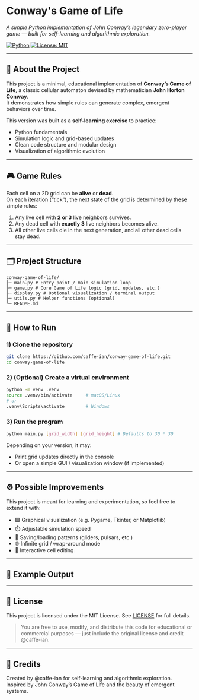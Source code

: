 # Conway's Game of Life
_A simple Python implementation of John Conway’s legendary zero-player game — built for self-learning and algorithmic exploration._

[![Python](https://img.shields.io/badge/Python-3.10%2B-informational)](#)
[![License: MIT](https://img.shields.io/badge/License-MIT-lightgrey)](LICENSE)

---

## 🧠 About the Project
This project is a minimal, educational implementation of **Conway’s Game of Life**, a classic cellular automaton devised by mathematician **John Horton Conway**.  
It demonstrates how simple rules can generate complex, emergent behaviors over time.

This version was built as a **self-learning exercise** to practice:
- Python fundamentals  
- Simulation logic and grid-based updates  
- Clean code structure and modular design  
- Visualization of algorithmic evolution  

---

## 🎮 Game Rules
Each cell on a 2D grid can be **alive** or **dead**.  
On each iteration (“tick”), the next state of the grid is determined by these simple rules:

1. Any live cell with **2 or 3** live neighbors survives.  
2. Any dead cell with **exactly 3** live neighbors becomes alive.  
3. All other live cells die in the next generation, and all other dead cells stay dead.

---

## 🗂️ Project Structure
```
conway-game-of-life/
├─ main.py # Entry point / main simulation loop
├─ game.py # Core Game of Life logic (grid, updates, etc.)
├─ display.py # Optional visualization / terminal output
├─ utils.py # Helper functions (optional)
└─ README.md
```

---

## 🚀 How to Run

### 1) Clone the repository
```bash
git clone https://github.com/caffe-ian/conway-game-of-life.git
cd conway-game-of-life
```

### 2) (Optional) Create a virtual environment
```bash
python -m venv .venv
source .venv/bin/activate     # macOS/Linux
# or
.venv\Scripts\activate        # Windows
```

### 3) Run the program
```bash
python main.py [grid_width] [grid_height] # Defaults to 30 * 30
```
Depending on your version, it may:
- Print grid updates directly in the console
- Or open a simple GUI / visualization window (if implemented)

---

## ⚙️ Possible Improvements
This project is meant for learning and experimentation, so feel free to extend it with:
- 🟩 Graphical visualization (e.g. Pygame, Tkinter, or Matplotlib)
- ⏱️ Adjustable simulation speed
- 💾 Saving/loading patterns (gliders, pulsars, etc.)
- 🌐 Infinite grid / wrap-around mode
- 🧩 Interactive cell editing

---

## 📸 Example Output

---

## 📄 License
This project is licensed under the MIT License.
See [LICENSE](LICENSE) for full details.

> You are free to use, modify, and distribute this code for educational or commercial purposes — just include the original license and credit @caffe-ian.

---

## 🙌 Credits
Created by @caffe-ian for self-learning and algorithmic exploration.
Inspired by John Conway’s Game of Life and the beauty of emergent systems.
